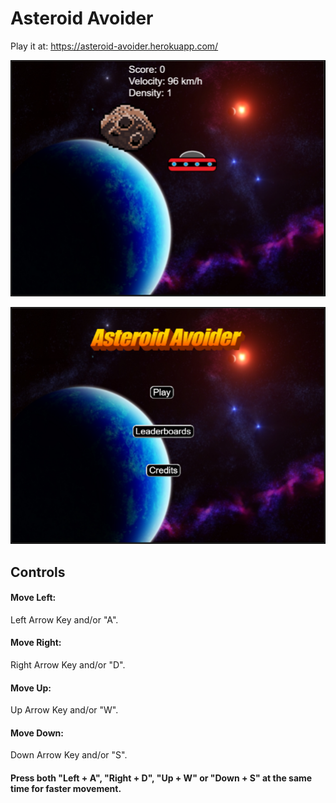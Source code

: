 # Asteroid Avoider

Play it at: https://asteroid-avoider.herokuapp.com/

![](screenshots/aagame.PNG)

![](screenshots/aamenu.PNG)

## Controls

#### Move Left: 
Left Arrow Key and/or "A".

#### Move Right: 
Right Arrow Key and/or "D".

#### Move Up: 
Up Arrow Key and/or "W".

#### Move Down: 
Down Arrow Key and/or "S".

#### Press both "Left + A", "Right + D", "Up + W" or "Down + S" at the same time for faster movement.

